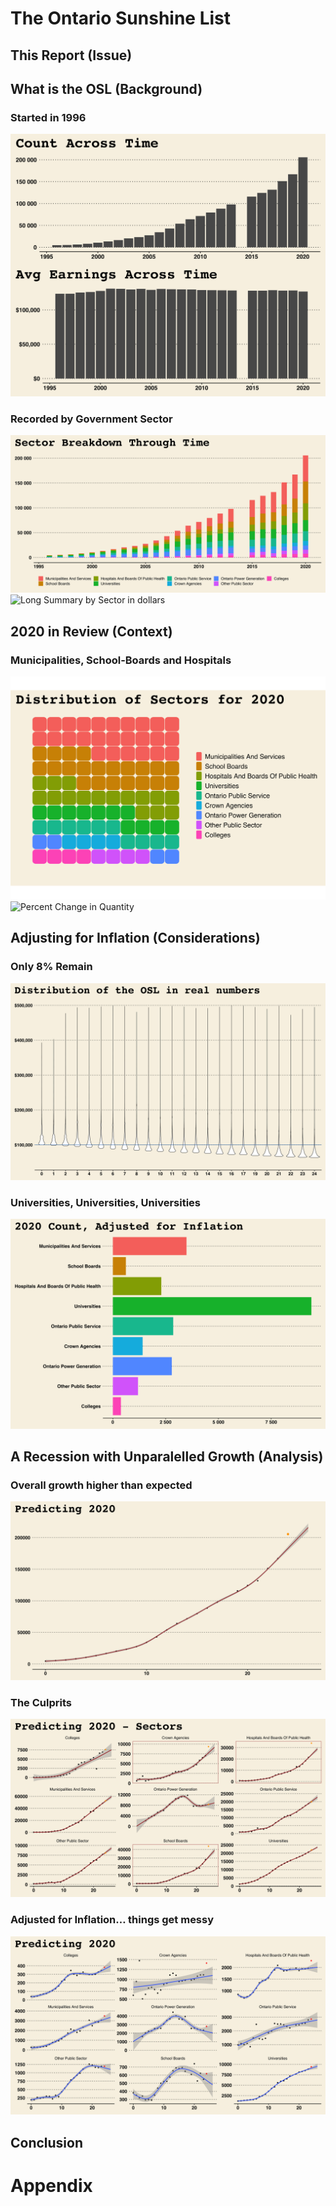 # The Ontario Sunshine List

## This Report (Issue)

## What is the OSL (Background)

### Started in 1996

![Long Summary](plots/p_longsum_grid.png)

### Recorded by Government Sector

![Long Summary by Sector](plots/p_longsecsum.png) ![Long Summary by
Sector in dollars](plots/p_longsecsum_d.png)

## 2020 in Review (Context)

### Municipalities, School-Boards and Hospitals

![Waffle Chart of OLS 202](plots/waffle.png) ![Percent Change in
Quantity](plots/p_change_1920.png)

## Adjusting for Inflation (Considerations)

### Only 8% Remain

![Violin Chart of OLS adjusted for Inflation](plots/p_violins.png)

### Universities, Universities, Universities

![Sector Summary 2020 Adjusted for Inflation](plots/p_secsum_20_adj.png)

## A Recession with Unparalelled Growth (Analysis)

### Overall growth higher than expected

![Predicted values](plots/p_longsum_pred.png)

### The Culprits

![Predicted values by sector](plots/p_longsum_pred_sec.png)

### Adjusted for Inflation… things get messy

![Predicted values](plots/p_longsum_pred_adj.png)

## Conclusion

# Appendix
